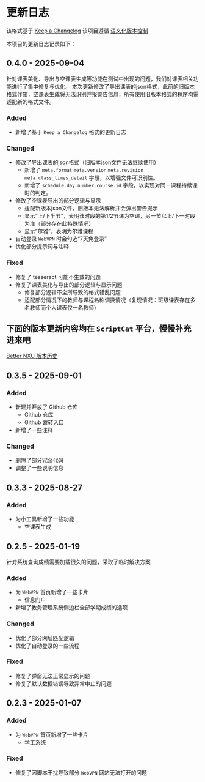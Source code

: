 # 更新日志

该格式基于 [Keep a Changelog](https://keepachangelog.com/)
该项目遵循 [语义化版本控制](https://semver.org/)

本项目的更新日志记录如下：


## 0.4.0 - 2025-09-04

针对课表美化、导出与空课表生成等功能在测试中出现的问题，我们对课表相关功能进行了集中修复与优化。
本次更新修改了导出课表的json格式，此前的旧版本格式作废，空课表生成将无法识别并报警告信息，所有使用旧版本格式的程序均需适配新的格式文件。

### Added
- 新增了基于 `Keep a Changelog` 格式的更新日志

### Changed
- 修改了导出课表的json格式（旧版本json文件无法继续使用）
    - 新增了 `meta.format` `meta.version` `meta.revision` `meta.class_times_detail` 字段，以增强文件可识别性。
    - 新增了 `schedule.day.number.course.id` 字段，以实现对同一课程持续课时的判定。
- 修改了空课表导出的部分逻辑与显示
    - 适配新版本json文件，旧版本无法解析并会弹出警告提示
    - 显示“上/下半节”，表明该时段的第1/2节课为空课，另一节以上/下一时段为准（部分存在此特殊情况）
    - 显示“尔雅”，表明为尔雅课程
- 自动登录 `WebVPN` 时会勾选“7天免登录”
- 优化部分提示词与注释

### Fixed
- 修复了 tesseract 可能不生效的问题
- 修复了课表美化与导出的部分逻辑与显示问题
    - 修复部分逻辑不全所导致的格式错乱问题
    - 适配部分情况下的教师与课程名称调换情况（复现情况：班级课表存在多名教师而个人课表仅一名教师）


## 下面的版本更新内容均在 `ScriptCat` 平台，慢慢补充进来吧
[Better NXU 版本历史](https://scriptcat.org/zh-CN/script-show-page/1429/version)


## 0.3.5 - 2025-09-01

### Added
- 新建并开放了 Github 仓库 
    - Github 仓库
    - Github 跳转入口
- 新增了一些注释

### Changed
- 删除了部分冗余代码
- 调整了一些说明信息


## 0.3.3 - 2025-08-27

### Added
- 为小工具新增了一些功能
    - 空课表生成


## 0.2.5 - 2025-01-19

针对系统查询成绩需要加载很久的问题，采取了临时解决方案

### Added
- 为 `WebVPN` 首页新增了一些卡片
    - 信息门户
- 新增了教务管理系统侧边栏全部学期成绩的选项

### Changed
- 优化了部分网址匹配逻辑
- 优化了自动登录的一些流程

### Fixed
- 修复了弹窗无法正常显示的问题
- 修复了默认数据错误导致异常中止的问题


## 0.2.3 - 2025-01-07

### Added
- 为 `WebVPN` 首页新增了一些卡片
    - 学工系统

### Fixed
- 修复了因脚本干扰导致部分 `WebVPN` 网站无法打开的问题
